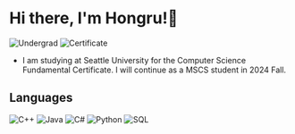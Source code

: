 # Hi there, I'm Hongru!👋

<!--
**AladdinPP/AladdinPP** is a ✨ _special_ ✨ repository because its `README.md` (this file) appears on your GitHub profile.

Here are some ideas to get you started:

- 🔭 I’m currently working on ...
- 🌱 I’m currently learning ...
- 👯 I’m looking to collaborate on ...
- 🤔 I’m looking for help with ...
- 💬 Ask me about ...
- 📫 How to reach me: ...
- 😄 Pronouns: ...
- ⚡ Fun fact: ...
-->
![Undergrad](https://img.shields.io/badge/Undergrad-RUC-AE0B2A)
![Certificate](https://img.shields.io/badge/Certificate-SeattleU-EF4135)
- I am studying at Seattle University for the Computer Science Fundamental Certificate. I will continue as a MSCS student in 2024 Fall.

## Languages

![C++](https://img.shields.io/badge/-C%2B%2B-044F88?logo=cplusplus&labelColor=000000)
![Java](https://img.shields.io/badge/-Java-F89820)
![C#](https://img.shields.io/badge/C%23-%23512BD4?logo=csharp&logoColor=%23fffffff&labelColor=%23000000)
![Python](https://img.shields.io/badge/-Python-4584B6?logo=python&labelColor=000000)
![SQL](https://img.shields.io/badge/-SQL-000000?logo=mysql&labelColor=ffffff)
